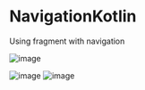 # NavigationKotlin
 Using fragment with navigation

![image](https://user-images.githubusercontent.com/100219838/184606291-a2b4c6ef-d3b5-4cf9-951c-62c189ae6db2.png)

![image](https://user-images.githubusercontent.com/100219838/184606410-f7ace826-f8db-4f85-abf1-291fae0f31c5.png)
![image](https://user-images.githubusercontent.com/100219838/184606449-19ae3ffb-3f9d-4ec9-b620-a5a8e394565b.png)

